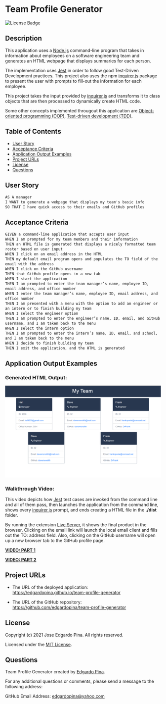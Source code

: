 # Team Profile Generator
![License Badge](./assets/images/MIT_badge.svg)
## Description

This application uses a [Node.js](https://nodejs.org/en/about/) command-line program that takes in information about employees on a software engineering team and generates an HTML webpage that displays summaries for each person.

The implementation uses [Jest](https://www.npmjs.com/package/jest) in order to follow good Test-Driven Development practices. This project also uses the npm [inquirer.js](https://www.npmjs.com/package/inquirer) package to present the user with prompts to fill-out the information for each employee.

This project takes the input provided by [inquirer.js](https://www.npmjs.com/package/inquirer) and transforms it to class objects that are then processed to dynamically create HTML code.

Some other concepts implemented througout this application are [Object-oriented programming (OOP)](https://en.wikipedia.org/wiki/Object-oriented_programming), [Test-driven development (TDD)](https://en.wikipedia.org/wiki/Test-driven_development).

## Table of Contents

-  [User Story](#user-story)
-  [Acceptance Criteria](#acceptance-criteria)
-  [Application Output Examples](#application-output-examples)
-  [Project URLs](#project-urls)
-  [License](#license)
-  [Questions](#questions)

## User Story

```
AS A manager
I WANT to generate a webpage that displays my team's basic info
SO THAT I have quick access to their emails and GitHub profiles
```

## Acceptance Criteria

```
GIVEN a command-line application that accepts user input
WHEN I am prompted for my team members and their information
THEN an HTML file is generated that displays a nicely formatted team roster based on user input
WHEN I click on an email address in the HTML
THEN my default email program opens and populates the TO field of the email with the address
WHEN I click on the GitHub username
THEN that GitHub profile opens in a new tab
WHEN I start the application
THEN I am prompted to enter the team manager’s name, employee ID, email address, and office number
WHEN I enter the team manager’s name, employee ID, email address, and office number
THEN I am presented with a menu with the option to add an engineer or an intern or to finish building my team
WHEN I select the engineer option
THEN I am prompted to enter the engineer’s name, ID, email, and GitHub username, and I am taken back to the menu
WHEN I select the intern option
THEN I am prompted to enter the intern’s name, ID, email, and school, and I am taken back to the menu
WHEN I decide to finish building my team
THEN I exit the application, and the HTML is generated
```

## Application Output Examples

### Generated HTML Output:

![Example](./assets/images/example.png)

### Walkthrough Video:

This video depicts how [Jest](https://www.npmjs.com/package/jest) test cases are invoked from the command line and all of them pass, then launches the application from the command line, shows every [inquirer.js](https://www.npmjs.com/package/inquirer) prompt, and ends creating a HTML file in the **./dist** folder.

By running the extension [Live Server](https://marketplace.visualstudio.com/items?itemName=ritwickdey.LiveServer), it shows the final product in the browser. Clicking on the email link will launch the local email client and fills out the TO: address field. Also, clicking on the GitHub username will open up a new browser tab to the GitHub profile page.

**[VIDEO: PART 1](https://drive.google.com/file/d/150e6GArFjMYDstHilPjs-NLTUl3AGctF/view?usp=sharing)**

**[VIDEO: PART 2](https://drive.google.com/file/d/1299oMyvugK1uAqvRcNRBai5uh9yPsM_m/view?usp=sharing)**

## Project URLs

-  The URL of the deployed application:
   https://edgardopina.github.io/team-profile-generator

-  The URL of the GitHub repository:
   https://github.com/edgardopina/team-profile-generator

## License

Copyright (c) 2021 Jose Edgardo Pina. All rights reserved.

Licensed under the [MIT License](https://choosealicense.com/licenses/mit).

## Questions

Team Profile Generator created by [Edgardo Pina](https://github.com/EdgardoPina).

For any additional questions or comments, please send a message to the following address:

GitHub Email Address: <edgardopina@yahoo.com>

